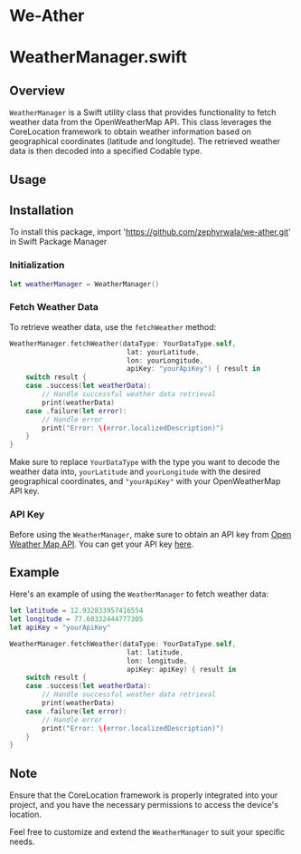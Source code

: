 
# We-Ather

# WeatherManager.swift

## Overview

`WeatherManager` is a Swift utility class that provides functionality to fetch weather data from the OpenWeatherMap API. This class leverages the CoreLocation framework to obtain weather information based on geographical coordinates (latitude and longitude). The retrieved weather data is then decoded into a specified Codable type.

## Usage
## Installation
To install this package, import 'https://github.com/zephyrwala/we-ather.git' in Swift Package Manager

### Initialization

```swift
let weatherManager = WeatherManager()
```

### Fetch Weather Data

To retrieve weather data, use the `fetchWeather` method:

```swift
WeatherManager.fetchWeather(dataType: YourDataType.self,
                             lat: yourLatitude,
                             lon: yourLongitude,
                             apiKey: "yourApiKey") { result in
    switch result {
    case .success(let weatherData):
        // Handle successful weather data retrieval
        print(weatherData)
    case .failure(let error):
        // Handle error
        print("Error: \(error.localizedDescription)")
    }
}
```

Make sure to replace `YourDataType` with the type you want to decode the weather data into, `yourLatitude` and `yourLongitude` with the desired geographical coordinates, and `"yourApiKey"` with your OpenWeatherMap API key.

### API Key

Before using the `WeatherManager`, make sure to obtain an API key from [Open Weather Map API](https://openweathermap.org/api). You can get your API key [here](https://openweathermap.org/api).

## Example

Here's an example of using the `WeatherManager` to fetch weather data:

```swift
let latitude = 12.932833957416554
let longitude = 77.60332444777305
let apiKey = "yourApiKey"

WeatherManager.fetchWeather(dataType: YourDataType.self,
                             lat: latitude,
                             lon: longitude,
                             apiKey: apiKey) { result in
    switch result {
    case .success(let weatherData):
        // Handle successful weather data retrieval
        print(weatherData)
    case .failure(let error):
        // Handle error
        print("Error: \(error.localizedDescription)")
    }
}
```

## Note

Ensure that the CoreLocation framework is properly integrated into your project, and you have the necessary permissions to access the device's location.

Feel free to customize and extend the `WeatherManager` to suit your specific needs.
